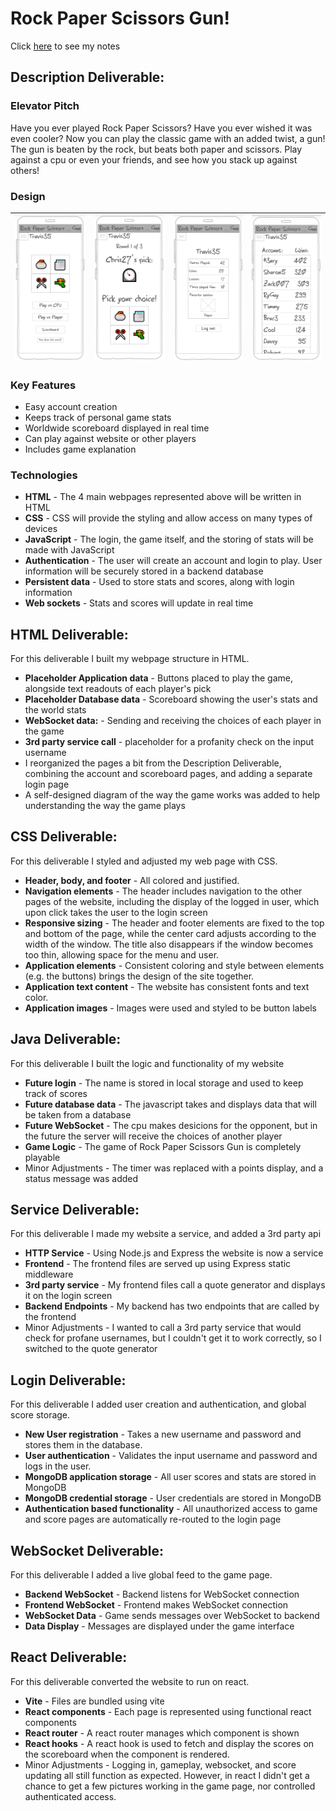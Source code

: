 # Rock Paper Scissors Gun!

Click [here](/notes.md) to see my notes

## Description Deliverable:

### Elevator Pitch

Have you ever played Rock Paper Scissors? Have you ever wished it was even cooler? Now you can play the classic game with an added twist, a gun! The gun is beaten by the rock, but beats both paper and scissors. Play against a cpu or even your friends, and see how you stack up against others!

### Design

| ![The Menu](public/menu_sketch.png) | ![The Game](public/game_sketch.png) | ![Your Account](public/account_sketch.png) | ![The Scoreboard](public/scores_sketch.png) |
| ----------------------------------- | ----------------------------------- | ------------------------------------------ | ------------------------------------------- |

### Key Features

- Easy account creation
- Keeps track of personal game stats
- Worldwide scoreboard displayed in real time
- Can play against website or other players
- Includes game explanation

### Technologies

- **HTML** - The 4 main webpages represented above will be written in HTML
- **CSS** - CSS will provide the styling and allow access on many types of devices
- **JavaScript** - The login, the game itself, and the storing of stats will be made with JavaScript
- **Authentication** - The user will create an account and login to play. User information will be securely stored in a backend database
- **Persistent data** - Used to store stats and scores, along with login information
- **Web sockets** - Stats and scores will update in real time

## HTML Deliverable:

For this deliverable I built my webpage structure in HTML.

- **Placeholder Application data** - Buttons placed to play the game, alongside text readouts of each player's pick
- **Placeholder Database data** - Scoreboard showing the user's stats and the world stats
- **WebSocket data:** - Sending and receiving the choices of each player in the game
- **3rd party service call** - placeholder for a profanity check on the input username
- I reorganized the pages a bit from the Description Deliverable, combining the account and scoreboard pages, and adding a separate login page
- A self-designed diagram of the way the game works was added to help understanding the way the game plays

## CSS Deliverable:

For this deliverable I styled and adjusted my web page with CSS.

- **Header, body, and footer** - All colored and justified.
- **Navigation elements** - The header includes navigation to the other pages of the website, including the display of the logged in user, which upon click takes the user to the login screen
- **Responsive sizing** - The header and footer elements are fixed to the top and bottom of the page, while the center card adjusts according to the width of the window. The title also disappears if the window becomes too thin, allowing space for the menu and user.
- **Application elements** - Consistent coloring and style between elements (e.g. the buttons) brings the design of the site together.
- **Application text content** - The website has consistent fonts and text color.
- **Application images** - Images were used and styled to be button labels

## Java Deliverable:

For this deliverable I built the logic and functionality of my website

- **Future login** - The name is stored in local storage and used to keep track of scores
- **Future database data** - The javascript takes and displays data that will be taken from a database
- **Future WebSocket** - The cpu makes desicions for the opponent, but in the future the server will receive the choices of another player
- **Game Logic** - The game of Rock Paper Scissors Gun is completely playable
- Minor Adjustments - The timer was replaced with a points display, and a status message was added

## Service Deliverable:

For this deliverable I made my website a service, and added a 3rd party api

- **HTTP Service** - Using Node.js and Express the website is now a service
- **Frontend** - The frontend files are served up using Express static middleware
- **3rd party service** - My frontend files call a quote generator and displays it on the login screen
- **Backend Endpoints** - My backend has two endpoints that are called by the frontend
- Minor Adjustments - I wanted to call a 3rd party service that would check for profane usernames, but I couldn't get it to work correctly, so I switched to the quote generator

## Login Deliverable:

For this deliverable I added user creation and authentication, and global score storage.

- **New User registration** - Takes a new username and password and stores them in the database.
- **User authentication** - Validates the input username and password and logs in the user.
- **MongoDB application storage** - All user scores and stats are stored in MongoDB
- **MongoDB credential storage** - User credentials are stored in MongoDB
- **Authentication based functionality** - All unauthorized access to game and score pages are automatically re-routed to the login page

## WebSocket Deliverable:

For this deliverable I added a live global feed to the game page.

- **Backend WebSocket** - Backend listens for WebSocket connection
- **Frontend WebSocket** - Frontend makes WebSocket connection
- **WebSocket Data** - Game sends messages over WebSocket to backend
- **Data Display** - Messages are displayed under the game interface

## React Deliverable:

For this deliverable converted the website to run on react.

- **Vite** - Files are bundled using vite
- **React components** - Each page is represented using functional react components
- **React router** - A react router manages which component is shown
- **React hooks** - A react hook is used to fetch and display the scores on the scoreboard when the component is rendered.
- Minor Adjustments - Logging in, gameplay, websocket, and score updating all still function as expected. However, in react I didn't get a chance to get a few pictures working in the game page, nor controlled authenticated access.

